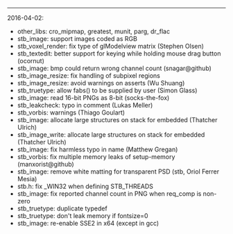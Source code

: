 ----

2016-04-02:

- other_libs: cro_mipmap, greatest, munit, parg, dr_flac
- stb_image: support images coded as RGB
- stb_voxel_render: fix type of glModelview matrix (Stephen Olsen)
- stb_textedit: better support for keying while holding mouse drag button (ocornut)
- stb_image: bmp could return wrong channel count (snagar@github)
- stb_image_resize: fix handling of subpixel regions
- stb_image_resize: avoid warnings on asserts (Wu Shuang)
- stb_truetype: allow fabs() to be supplied by user (Simon Glass)
- stb_image: read 16-bit PNGs as 8-bit (socks-the-fox)
- stb_leakcheck: typo in comment (Lukas Meller)
- stb_vorbis: warnings (Thiago Goulart)
- stb_image: allocate large structures on stack for embedded (Thatcher Ulrich)
- stb_image_write: allocate large structures on stack for embedded (Thatcher Ulrich)
- stb_image: fix harmless typo in name (Matthew Gregan)
- stb_vorbis: fix multiple memory leaks of setup-memory (manxorist@github)
- stb_image: remove white matting for transparent PSD (stb, Oriol Ferrer Mesia)
- stb.h: fix _WIN32 when defining STB_THREADS
- stb_image: fix reported channel count in PNG when req_comp is non-zero
- stb_truetype: duplicate typedef
- stb_truetype: don't leak memory if fontsize=0
- stb_image: re-enable SSE2 in x64 (except in gcc)



